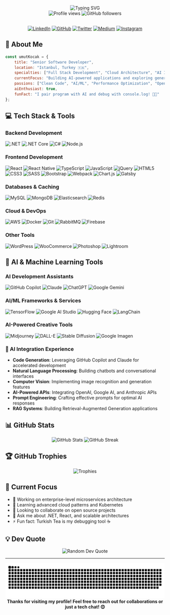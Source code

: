 <div align="center">
  <img src="https://readme-typing-svg.herokuapp.com?font=Fira+Code&size=32&duration=3000&pause=1000&color=58A6FF&center=true&vCenter=true&width=600&lines=Hi+%F0%9F%91%8B%2C+I'm+Umut+Kocak;Senior+Software+Developer;Full+Stack+Engineer" alt="Typing SVG" />
</div>

<div align="center">
  <img src="https://komarev.com/ghpvc/?username=umutkocak&label=Profile%20views&color=0e75b6&style=flat" alt="Profile views" />
  <img src="https://img.shields.io/github/followers/umutkocak?label=Followers&style=social" alt="GitHub followers" />
</div>

<br/>

<div align="center">
  
[![LinkedIn](https://img.shields.io/badge/LinkedIn-0077B5?style=for-the-badge&logo=linkedin&logoColor=white)](https://linkedin.com/in/umutkocak)
[![GitHub](https://img.shields.io/badge/GitHub-100000?style=for-the-badge&logo=github&logoColor=white)](https://github.com/umutkocak)
[![Twitter](https://img.shields.io/badge/Twitter-1DA1F2?style=for-the-badge&logo=twitter&logoColor=white)](https://twitter.com/umutkocak15)
[![Medium](https://img.shields.io/badge/Medium-12100E?style=for-the-badge&logo=medium&logoColor=white)](https://medium.com/umutkocak)
[![Instagram](https://img.shields.io/badge/Instagram-E4405F?style=for-the-badge&logo=instagram&logoColor=white)](https://instagram.com/umutkocak15)

</div>

## 🚀 About Me

```javascript
const umutKocak = {
    title: "Senior Software Developer",
    location: "Istanbul, Turkey 🇹🇷",
    specialties: ["Full Stack Development", "Cloud Architecture", "AI Integration"],
    currentFocus: "Building AI-powered applications and exploring generative AI",
    passions: ["Clean Code", "AI/ML", "Performance Optimization", "Open Source"],
    aiEnthusiast: true,
    funFact: "I pair program with AI and debug with console.log! 🤖😄"
};
```

## 💻 Tech Stack & Tools

### Backend Development
<div align="left">
  <img src="https://img.shields.io/badge/.NET-512BD4?style=for-the-badge&logo=dotnet&logoColor=white" alt=".NET" />
  <img src="https://img.shields.io/badge/.NET_Core-512BD4?style=for-the-badge&logo=.net&logoColor=white" alt=".NET Core" />
  <img src="https://img.shields.io/badge/C%23-239120?style=for-the-badge&logo=c-sharp&logoColor=white" alt="C#" />
  <img src="https://img.shields.io/badge/Node.js-339933?style=for-the-badge&logo=nodedotjs&logoColor=white" alt="Node.js" />
</div>

### Frontend Development
<div align="left">
  <img src="https://img.shields.io/badge/React-20232A?style=for-the-badge&logo=react&logoColor=61DAFB" alt="React" />
  <img src="https://img.shields.io/badge/React_Native-20232A?style=for-the-badge&logo=react&logoColor=61DAFB" alt="React Native" />
  <img src="https://img.shields.io/badge/TypeScript-007ACC?style=for-the-badge&logo=typescript&logoColor=white" alt="TypeScript" />
  <img src="https://img.shields.io/badge/JavaScript-F7DF1E?style=for-the-badge&logo=javascript&logoColor=black" alt="JavaScript" />
  <img src="https://img.shields.io/badge/jQuery-0769AD?style=for-the-badge&logo=jquery&logoColor=white" alt="jQuery" />
  <img src="https://img.shields.io/badge/HTML5-E34F26?style=for-the-badge&logo=html5&logoColor=white" alt="HTML5" />
  <img src="https://img.shields.io/badge/CSS3-1572B6?style=for-the-badge&logo=css3&logoColor=white" alt="CSS3" />
  <img src="https://img.shields.io/badge/Sass-CC6699?style=for-the-badge&logo=sass&logoColor=white" alt="SASS" />
  <img src="https://img.shields.io/badge/Bootstrap-563D7C?style=for-the-badge&logo=bootstrap&logoColor=white" alt="Bootstrap" />
  <img src="https://img.shields.io/badge/Webpack-8DD6F9?style=for-the-badge&logo=Webpack&logoColor=white" alt="Webpack" />
  <img src="https://img.shields.io/badge/Chart.js-FF6384?style=for-the-badge&logo=chartdotjs&logoColor=white" alt="Chart.js" />
  <img src="https://img.shields.io/badge/Gatsby-663399?style=for-the-badge&logo=gatsby&logoColor=white" alt="Gatsby" />
</div>

### Databases & Caching
<div align="left">
  <img src="https://img.shields.io/badge/MySQL-005C84?style=for-the-badge&logo=mysql&logoColor=white" alt="MySQL" />
  <img src="https://img.shields.io/badge/MongoDB-4EA94B?style=for-the-badge&logo=mongodb&logoColor=white" alt="MongoDB" />
  <img src="https://img.shields.io/badge/Elastic_Search-005571?style=for-the-badge&logo=elasticsearch&logoColor=white" alt="Elasticsearch" />
  <img src="https://img.shields.io/badge/Redis-DC382D?style=for-the-badge&logo=redis&logoColor=white" alt="Redis" />
</div>

### Cloud & DevOps
<div align="left">
  <img src="https://img.shields.io/badge/Amazon_AWS-FF9900?style=for-the-badge&logo=amazonaws&logoColor=white" alt="AWS" />
  <img src="https://img.shields.io/badge/Docker-2CA5E0?style=for-the-badge&logo=docker&logoColor=white" alt="Docker" />
  <img src="https://img.shields.io/badge/Git-F05032?style=for-the-badge&logo=git&logoColor=white" alt="Git" />
  <img src="https://img.shields.io/badge/RabbitMQ-FF6600?style=for-the-badge&logo=rabbitmq&logoColor=white" alt="RabbitMQ" />
  <img src="https://img.shields.io/badge/Firebase-FFCA28?style=for-the-badge&logo=firebase&logoColor=black" alt="Firebase" />
</div>

### Other Tools
<div align="left">
  <img src="https://img.shields.io/badge/WordPress-21759B?style=for-the-badge&logo=wordpress&logoColor=white" alt="WordPress" />
  <img src="https://img.shields.io/badge/WooCommerce-96588A?style=for-the-badge&logo=woocommerce&logoColor=white" alt="WooCommerce" />
  <img src="https://img.shields.io/badge/Adobe%20Photoshop-31A8FF?style=for-the-badge&logo=Adobe%20Photoshop&logoColor=black" alt="Photoshop" />
  <img src="https://img.shields.io/badge/Adobe%20Lightroom-31A8FF?style=for-the-badge&logo=Adobe%20Lightroom&logoColor=white" alt="Lightroom" />
</div>

## 🤖 AI & Machine Learning Tools

### AI Development Assistants
<div align="left">
  <img src="https://img.shields.io/badge/GitHub_Copilot-000000?style=for-the-badge&logo=github&logoColor=white" alt="GitHub Copilot" />
  <img src="https://img.shields.io/badge/Claude-6B5CE6?style=for-the-badge&logo=anthropic&logoColor=white" alt="Claude" />
  <img src="https://img.shields.io/badge/ChatGPT-74aa9c?style=for-the-badge&logo=openai&logoColor=white" alt="ChatGPT" />
  <img src="https://img.shields.io/badge/Google_Gemini-8E75B2?style=for-the-badge&logo=google&logoColor=white" alt="Google Gemini" />
</div>

### AI/ML Frameworks & Services
<div align="left">
  <img src="https://img.shields.io/badge/TensorFlow-FF6F00?style=for-the-badge&logo=tensorflow&logoColor=white" alt="TensorFlow" />
  <img src="https://img.shields.io/badge/Google_AI_Studio-4285F4?style=for-the-badge&logo=google&logoColor=white" alt="Google AI Studio" />
  <img src="https://img.shields.io/badge/Hugging_Face-FFD21E?style=for-the-badge&logo=huggingface&logoColor=black" alt="Hugging Face" />
  <img src="https://img.shields.io/badge/LangChain-1C3C3C?style=for-the-badge&logo=langchain&logoColor=white" alt="LangChain" />
</div>

### AI-Powered Creative Tools
<div align="left">
  <img src="https://img.shields.io/badge/Midjourney-000000?style=for-the-badge&logo=midjourney&logoColor=white" alt="Midjourney" />
  <img src="https://img.shields.io/badge/DALL·E-412991?style=for-the-badge&logo=openai&logoColor=white" alt="DALL-E" />
  <img src="https://img.shields.io/badge/Stable_Diffusion-FF6B6B?style=for-the-badge&logo=stability-ai&logoColor=white" alt="Stable Diffusion" />
  <img src="https://img.shields.io/badge/Google_Imagen-4285F4?style=for-the-badge&logo=google&logoColor=white" alt="Google Imagen" />
</div>

### 🧠 AI Integration Experience

- **Code Generation**: Leveraging GitHub Copilot and Claude for accelerated development
- **Natural Language Processing**: Building chatbots and conversational interfaces
- **Computer Vision**: Implementing image recognition and generation features
- **AI-Powered APIs**: Integrating OpenAI, Google AI, and Anthropic APIs
- **Prompt Engineering**: Crafting effective prompts for optimal AI responses
- **RAG Systems**: Building Retrieval-Augmented Generation applications

## 📊 GitHub Stats

<div align="center">
  <img src="https://github-readme-stats-kappa-ten-12.vercel.app/api?username=umutkocak&show_icons=true&count_private=true&hide_border=true&theme=github_dark" width="48%" alt="GitHub Stats" />
  <img src="https://github-readme-streak-stats.herokuapp.com/?user=umutkocak&hide_border=true&theme=github-dark-blue" width="48%" alt="GitHub Streak" />
</div>

 

## 🏆 GitHub Trophies

<div align="center">
  <img src="https://github-profile-trophy.vercel.app/?username=umutkocak&theme=github_dark&no-frame=true&row=1&column=7" alt="Trophies" />
</div>

 

## 🎯 Current Focus

- 🔭 Working on enterprise-level microservices architecture
- 🌱 Learning advanced cloud patterns and Kubernetes
- 👯 Looking to collaborate on open source projects
- 💬 Ask me about .NET, React, and scalable architectures
- ⚡ Fun fact: Turkish Tea is my debugging tool ☕

## 💡 Dev Quote

<div align="center">
  <img src="https://quotes-github-readme.vercel.app/api?type=horizontal&theme=dark" alt="Random Dev Quote" />
</div>

---

<div align="center">
  <img src="https://raw.githubusercontent.com/Platane/snk/output/github-contribution-grid-snake-dark.svg" alt="Snake animation" />
</div>

<div align="center">
  <b>Thanks for visiting my profile! Feel free to reach out for collaborations or just a tech chat! 😊</b>
</div>

